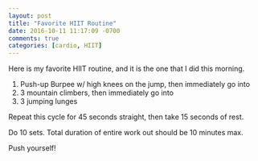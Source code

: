 ```yaml
---
layout: post
title: "Favorite HIIT Routine"
date: 2016-10-11 11:17:09 -0700
comments: true
categories: [cardio, HIIT]
---
```


Here is my favorite HIIT routine, and it is the one that I did this morning.

1. Push-up Burpee w/ high knees on the jump, then immediately go into
2. 3 mountain climbers, then immediately go into
3. 3 jumping lunges

Repeat this cycle for 45 seconds straight, then take 15 seconds of rest.

Do 10 sets. Total duration of entire work out should be 10 minutes max.

Push yourself!
